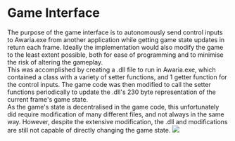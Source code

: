 # Game Interface
The purpose of the game interface is to autonomously send control inputs to Awaria.exe from another application while getting game state updates in return each frame.
Ideally the implementation would also modify the game to the least extent possible, both for ease of programming and to minimise the risk of altering the gameplay. </br>
This was accomplished by creating a .dll file to run in Awaria.exe, which contained a class with a variety of setter functions, and 1 getter function for the control inputs.
The game code was then modified to call the setter functions periodically to update the .dll's 230 byte representation of the current frame's game state. </br>
As the game's state is decentralised in the game code, this unfortunately did require modification of many different files, and not always in the same way.
However, despite the extensive modification, the .dll and modifications are still not capable of directly changing the game state.
![](Interface_Diagram.png)
